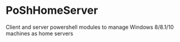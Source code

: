 # PoShHomeServer
Client and server powershell modules to manage Windows 8/8.1/10 machines as home servers
